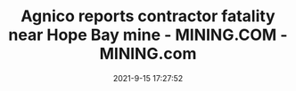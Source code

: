 ---
"title": "Agnico reports contractor fatality near Hope Bay mine - MINING.COM - MINING.com"
"date": "2021-9-15 17:27:52"
"feed_name": "GOOGLENEWSMINING"
"feed_website": "https://news.google.com/search?q=mining%2Bincident&hl=en-US&gl=US&ceid=US:en"
"feed_rss": "https://news.google.com/rss/search?q=mining%2Bincident&hl=en-US&gl=US&ceid=US:en"
"link": "https://www.mining.com/agnico-reports-contractor-fatality-near-hope-bay-mine/"
"file": "_posts/2021-1-1-9515babc8a8f0fcd0609d9209a9e93d9d11c8575.md"
"accident": "1"
"drilling": "1"
"dead": "1"
"injured": "0"
---